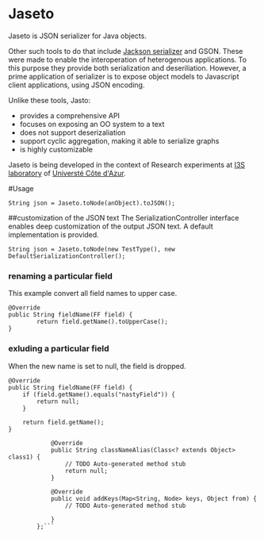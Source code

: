 # Jaseto

Jaseto is JSON serializer for Java objects. 

Other such tools to do that include [Jackson serializer](https://www.baeldung.com/jackson-custom-serialization) and GSON. These were made to enable the interoperation of heterogenous applications. To this purpose they provide both serialization and deseriliation. However, a prime application of serializer is to expose object models to Javascript client applications, using JSON encoding. 

Unlike these tools, Jasto:
- provides a comprehensive API
- focuses on exposing an OO system to a text
- does not support deserizaliation
- support cyclic aggregation, making it able to serialize graphs
- is highly customizable


Jaseto is being developed in the context of Research experiments at [I3S laboratory](https://www.i3s.unice.fr/) of [Universté Côte d'Azur](https://univ-cotedazur.eu/).



#Usage
```java=
String json = Jaseto.toNode(anObject).toJSON();
```

##customization of the JSON text
The SerializationController interface enables deep customization of the output JSON text. A default implementation is provided.

```java=
String json = Jaseto.toNode(new TestType(), new DefaultSerializationController();
```
				

### renaming a particular field
This example convert all field names to upper case.
```java=
@Override
public String fieldName(FF field) {
		return field.getName().toUpperCase();
}
```


### exluding a particular field
When the new name is set to null, the field is dropped.
```java=
@Override
public String fieldName(FF field) {
	if (field.getName().equals("nastyField")) {
		return null;
	}
		
	return field.getName();
}
```


				
				@Override
				public String classNameAlias(Class<? extends Object> class1) {
					// TODO Auto-generated method stub
					return null;
				}
				
				@Override
				public void addKeys(Map<String, Node> keys, Object from) {
					// TODO Auto-generated method stub
					
				}
			};```
